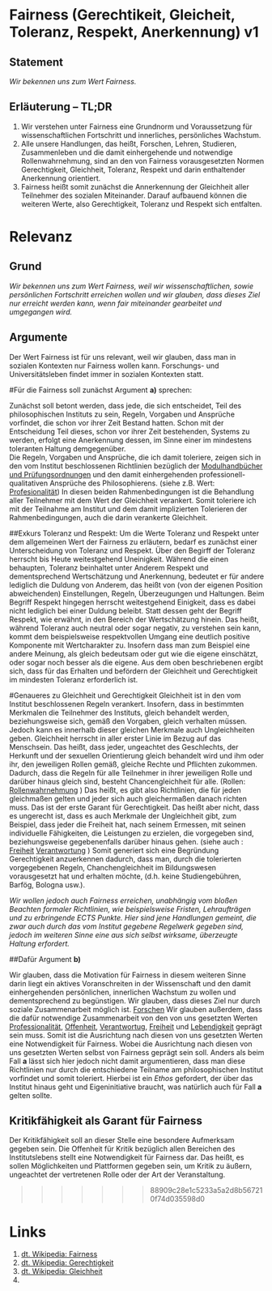 <!---
   NAME - The NAME of this project is:
ethos

  FILE - The FILENAME of the current file is:
/v1.md

  CREATION - This project was CREATED on:
2017-01-28-16:15:00 UTC

  MODIFICATION - This project was last MODIFIED on:
2017-01-28-16:15:00 UTC

  VERSION - The current VERSION of this project is:
<git-commit-hash>-2017-01-28-16:15:00 UTC

  CREATOR(S) - This project was CREATED by:
Michael Czechowski, Martin Maga

  CONTACT - You can CONTACT the creator(s) or developer(s) of this project at:
E-Mail: mail@martinmaga.de

  COPYRIGHT - The COPYRIGHT holder of this project is:
COPYRIGHT (c) 2016 Martin Maga

  LICENSE - This project is LICENSED under the following license:
Martin Maga 2016 CC BY-SA 4.0 https://creativecommons.org

  SUBFILE – This is a SUBFILE! For more INFORMATION on this project go to:
/README.md
--->

# Fairness (Gerechtikeit, Gleicheit, Toleranz, Respekt, Anerkennung) **v1**

## Statement
*Wir bekennen uns zum Wert Fairness.*

## Erläuterung – TL;DR
1. Wir verstehen unter Fairness eine Grundnorm und Voraussetzung  für wissenschaftlichen Fortschritt und innerliches, persönliches Wachstum.
2. Alle unsere Handlungen, das heißt, Forschen, Lehren, Studieren, Zusammenleben und die damit einhergehende und notwendige Rollenwahrnehmung, sind an den von Fairness vorausgesetzten Normen Gerechtigkeit, Gleichheit, Toleranz, Respekt und darin enthaltender Anerkennung orientiert.
3. Fairness heißt somit zunächst die Annerkennung der Gleichheit aller Teilnehmer des sozialen Miteinander. Darauf aufbauend können die weiteren Werte, also Gerechtigkeit, Toleranz und Respekt sich entfalten.

# Relevanz
## Grund
*Wir bekennen uns zum Wert Fairness, weil wir wissenschaftlichen, sowie persönlichen Fortschritt erreichen wollen und wir glauben, dass dieses Ziel nur erreicht werden kann, wenn fair miteinander gearbeitet und umgegangen wird.*

## Argumente
Der Wert Fairness ist für uns relevant, weil wir glauben, dass man in sozialen Kontexten nur Fairness wollen kann. Forschungs- und Universitätsleben findet immer in sozialen Kontexten statt.

#Für die Fairness soll zunächst Argument **a)** sprechen:

Zunächst soll betont werden, dass jede, die sich entscheidet, Teil des philosophischen Instituts zu sein, Regeln, Vorgaben und Ansprüche vorfindet, die schon vor ihrer Zeit Bestand hatten. Schon mit der Entscheidung Teil dieses, schon vor ihrer Zeit bestehenden, Systems zu werden, erfolgt eine Anerkennung dessen, im Sinne
einer im mindestens toleranten Haltung demgegenüber.   
Die Regeln, Vorgaben und Ansprüche, die ich damit toleriere, zeigen sich in den vom Institut beschlossenen Richtlinien bezüglich der [Modulhandbücher und Prüfungsordnungen](http://www.uni-stuttgart.de/bologna/modulhandbuecher/index.html) und den damit einhergehenden professionell- qualitativen Ansprüche des Philosophierens. (siehe z.B. Wert: [Profesionalität](../contents/values/v5_professionality.md))
In diesen beiden Rahmenbedingungen ist die Behandlung aller Teilnehmer mit dem Wert der Gleichheit verankert. Somit toleriere ich mit der Teilnahme am Institut und dem damit implizierten Tolerieren der Rahmenbedingungen, auch die darin verankerte Gleichheit.

##Exkurs Toleranz und Respekt:
Um die Werte Toleranz und Respekt unter dem allgemeinen Wert der Fairness zu erläutern, bedarf es zunächst einer Unterscheidung von Toleranz und Respekt.
Über den Begirff der Toleranz herrscht bis Heute weitestgehend Uneinigkeit. Während die einen behaupten, Toleranz beinhaltet unter Anderem Respekt und dementsprechend Wertschätzung und Anerkennung, bedeutet er für andere lediglich die Duldung von Anderem, das heißt von (von der eigenen Position abweichenden) Einstellungen, Regeln, Überzeugungen und Haltungen.
Beim Begriff Respekt hingegen herrscht weitestgehend Einigkeit, dass es dabei nicht lediglich bei einer Duldung beleibt. Statt dessen geht der Begriff Respekt, wie erwähnt, in den Bereich der Wertschätzung hinein. Das heißt, während Toleranz auch neutral oder sogar negativ, zu verstehen sein kann, kommt dem beispielsweise respektvollen Umgang eine deutlich positive Komponente mit Wertcharakter zu. Insofern dass man zum Beispiel eine andere Meinung, als gleich bedeutsam oder gut wie die eigene einschätzt, oder sogar noch besser als die eigene.
Aus dem oben beschriebenen ergibt sich, dass für das Erhalten und befördern der Gleichheit und Gerechtigkeit im mindesten Toleranz erforderlich ist.

#Genaueres zu Gleichheit und Gerechtigkeit
Gleichheit ist in den vom Institut beschlossenen Regeln verankert. Insofern, dass in bestimmten Merkmalen die Teilnehmer des Instituts, gleich behandelt werden, beziehungsweise sich, gemäß den Vorgaben, gleich verhalten müssen. Jedoch kann es innerhalb dieser gleichen Merkmale auch Ungleichheiten geben.
Gleichheit herrscht in aller erster Linie im Bezug auf das Menschsein. Das heißt, dass jeder, ungeachtet des Geschlechts, der Herkunft und der sexuellen Orientierung gleich behandelt wird und ihm oder ihr, den jeweiligen Rollen gemäß, gleiche Rechte und Pflichten zukommen. Dadurch, dass die Regeln für alle Teilnehmer in ihrer jeweiligen Rolle und darüber hinaus gleich sind, besteht Chancengleichheit für alle. (Rollen: [Rollenwahrnehmung](../contents/actions/a3_roles.md) )
Das heißt, es gibt also Richtlinien, die für jeden gleichmaßen gelten und jeder sich auch gleichermaßen danach richten muss. Das ist der erste Garant für Gerechtigkeit. Das heißt aber nicht, dass es ungerecht ist, dass es auch Merkmale der Ungleichheit gibt, zum Beispiel, dass jeder die Freiheit hat, nach seinem Ermessen, mit seinen individuelle Fähigkeiten, die Leistungen zu erzielen, die vorgegeben sind, beziehungsweise gegebenenfalls darüber hinaus gehen. (siehe auch : [Freiheit](../contents/values/v2_freedom.md) [Verantwortung](../contents/values/v6_responsibility.md) )
Somit generiert sich eine Begründung Gerechtigkeit anzuerkennen dadurch, dass man, durch die tolerierten vorgegebenen Regeln, Chanchengleichheit im Bildungswesen vorausgesetzt hat und erhalten möchte, (d.h. keine Studiengebühren, Barfög, Bologna usw.).

*Wir wollen jedoch auch Fairness erreichen, unabhängig vom bloßen Beachten formaler Richtlinien, wie beispielsweise Fristen, Lehraufträgen und zu erbringende ECTS Punkte. Hier sind jene Handlungen gemeint, die zwar auch durch das vom Institut gegebene Regelwerk gegeben sind, jedoch im weiteren Sinne eine aus sich selbst wirksame, überzeugte Haltung erfordert.*

##Dafür Argument **b)**

Wir glauben, dass die Motivation für Fairness in diesem weiteren Sinne darin liegt ein aktives Voranschreiten in der Wissenschaft und den damit einhergehenden persönlichen, innerlichen Wachstum zu wollen und dementsprechend zu begünstigen. Wir glauben, dass dieses Ziel nur durch soziale Zusammenarbeit möglich ist. [Forschen](../contents/actions/a1_research.md) Wir glauben außerdem, dass die dafür notwendige Zusammenarbeit von den von uns gesetzten Werten [Professionalität](../contents/values/v5_professionality.md), [Offenheit](../contents/values/v4_openness.md), [Verantwortug](../contents/values/v6_responsibility.md), [Freiheit](../contents/values/v2_freedom.md) und [Lebendigkeit](../contents/values/v3_liveliness.md) geprägt sein muss. Somit ist die Ausrichtung nach diesen von uns gesetzten Werten eine Notwendigkeit für Fairness. Wobei die Ausrichtung nach diesen von uns gesetzten Werten selbst von Fairness geprägt sein soll. Anders als beim Fall **a** lässt sich hier jedoch nicht damit argumentieren, dass man diese Richtlinien nur durch die entschiedene Teilname am philosophischen Institut vorfindet und somit toleriert. Hierbei ist ein *Ethos* gefordert, der über das Institut hinaus geht und Eigeninitiative braucht, was natürlich auch für Fall **a** gelten sollte.

## Kritikfähigkeit als Garant für Fairness

Der Kritikfähigkeit soll an dieser Stelle eine besondere Aufmerksam gegeben sein. Die Offenheit für Kritik bezüglich allen Bereichen des Institutslebens stellt eine Notwendigkeit für Fairness dar. Das heißt, es sollen Möglichkeiten und Plattformen gegeben sein, um Kritik zu äußern, ungeachtet der vertretenen Rolle oder der Art der Veranstaltung.


>>>>>>> 88909c28e1c5233a5a2d8b567210f74d035598d0
# Links
1. [dt. Wikipedia: Fairness](https://de.wikipedia.org/wiki/Fairness)
2. [dt. Wikipedia: Gerechtigkeit](https://de.wikipedia.org/wiki/Gerechtigkeit)
3. [dt. Wikipedia: Gleichheit](https://de.wikipedia.org/wiki/Gleichheit)
4.
